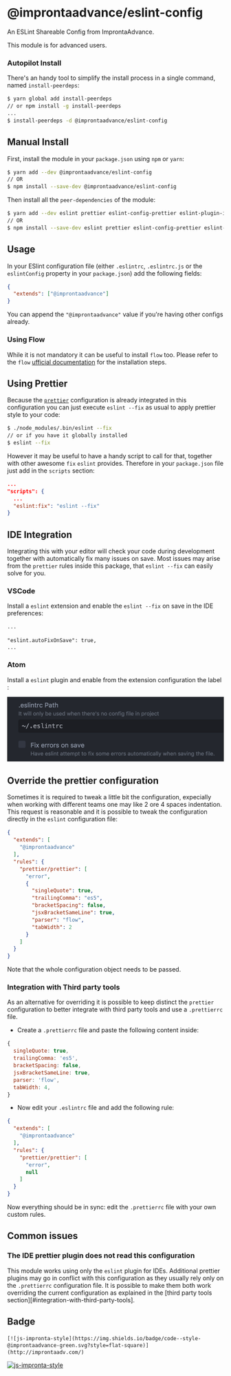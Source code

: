 # @improntaadvance/eslint-config

An ESLint Shareable Config from ImprontaAdvance.

This module is for advanced users.

### Autopilot Install

There's an handy tool to simplify the install process in a single command, named `install-peerdeps`:

```sh
$ yarn global add install-peerdeps
// or npm install -g install-peerdeps
...
$ install-peerdeps -d @improntaadvance/eslint-config
```

## Manual Install

First, install the module in your `package.json` using `npm` or `yarn`:

```sh
$ yarn add --dev @improntaadvance/eslint-config
// OR
$ npm install --save-dev @improntaadvance/eslint-config
```

Then install all the `peer-dependencies` of the module:

```sh
$ yarn add --dev eslint prettier eslint-config-prettier eslint-plugin-import eslint-plugin-jsx-a11y eslint-plugin-flowtype eslint-plugin-prettier eslint-plugin-react babel-eslint
// OR
$ npm install --save-dev eslint prettier eslint-config-prettier eslint-plugin-import eslint-plugin-jsx-a11y eslint-plugin-flowtype eslint-plugin-prettier eslint-plugin-react babel-eslint
```

## Usage

In your ESlint configuration file (either `.eslintrc`, `.eslintrc.js` or the `eslintConfig` property in your `package.json`) add the following fields:

```json
{
  "extends": ["@improntaadvance"]
}
```

You can append the `"@improntaadvance"` value if you're having other configs already.

### Using Flow

While it is not mandatory it can be useful to install `flow` too.
Please refer to the `flow` [ufficial documentation](https://flow.org/en/docs/install/) for the installation steps.

## Using Prettier

Because the [`prettier`](https://github.com/prettier/prettier) configuration is already integrated in this configuration you can just execute `eslint --fix` as usual to apply prettier style to your code:

```sh
$ ./node_modules/.bin/eslint --fix
// or if you have it globally installed
$ eslint --fix
```

However it may be useful to have a handy script to call for that, together with other awesome `fix` `eslint` provides.
Therefore in your `package.json` file just add in the `scripts` section:

```json
...
"scripts": {
  ...
  "eslint:fix": "eslint --fix"
}
```

## IDE Integration

Integrating this with your editor will check your code during development together with automatically fix many issues on save. Most issues may arise from the `prettier` rules inside this package, that `eslint --fix` can easily solve for you.

### VSCode

Install a `eslint` extension and enable the `eslint --fix` on save in the IDE preferences:

```
...

"eslint.autoFixOnSave": true,
...
```

### Atom

Install a `eslint` plugin and enable from the extension configuration the label :

![Fix errors on save setting]( doc/atom-plugin.png )

## Override the prettier configuration

Sometimes it is required to tweak a little bit the configuration, expecially when working with different teams one may like 2 ore 4 spaces indentation.
This request is reasonable and it is possible to tweak the configuration directly in the `eslint` configuration file:

```json
{
  "extends": [
    "@improntaadvance"
  ],
  "rules": {
    "prettier/prettier": [
      "error",
      {
        "singleQuote": true,
        "trailingComma": "es5",
        "bracketSpacing": false,
        "jsxBracketSameLine": true,
        "parser": "flow",
        "tabWidth": 2
      }
    ]
  }
}
```

Note that the whole configuration object needs to be passed.

### Integration with Third party tools

As an alternative for overriding it is possible to keep distinct the `prettier` configuration to better integrate with third party tools and use a `.prettierrc` file.

* Create a `.prettierrc` file and paste the following content inside:

```js
{
  singleQuote: true,
  trailingComma: 'es5',
  bracketSpacing: false,
  jsxBracketSameLine: true,
  parser: 'flow',
  tabWidth: 4,
}
```

* Now edit your `.eslintrc` file and add the following rule:

```json
{
  "extends": [
    "@improntaadvance"
  ],
  "rules": {
    "prettier/prettier": [
      "error",
      null
    ]
  }
}
```

Now everything should be in sync: edit the `.prettierrc` file with your own custom rules.

## Common issues

### The IDE prettier plugin does not read this configuration

This module works using only the `eslint` plugin for IDEs. Additional prettier plugins may go in conflict with this configuration as they usually rely only on the `.prettierrc` configuration file.
It is possible to make them both work overriding the current configuration as explained in the [third party tools section][#integration-with-third-party-tools].

## Badge

```
[![js-impronta-style](https://img.shields.io/badge/code--style-@improntaadvance-green.svg?style=flat-square)](http://improntaadv.com/)
```

[![js-impronta-style](https://img.shields.io/badge/code--style-@improntaadvance-green.svg?style=flat-square)](http://improntaadv.com/)

